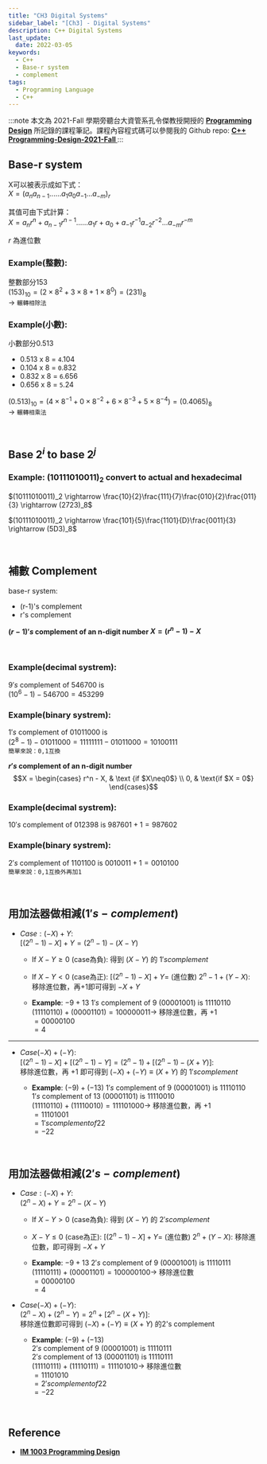 ```yaml
---
title: "CH3 Digital Systems"
sidebar_label: "[Ch3] - Digital Systems"
description: C++ Digital Systems
last_update:
  date: 2022-03-05
keywords:
  - C++
  - Base-r system
  - complement
tags:
  - Programming Language
  - C++
---
```



:::note
本文為 2021-Fall 學期旁聽台大資管系孔令傑教授開授的 **[Programming Design](http://www.im.ntu.edu.tw/~lckung/courses/public/PD/)** 所記錄的課程筆記。課程內容程式碼可以參閱我的 Github repo: **[C++ Programming-Design-2021-Fall
](https://github.com/Bosh-Kuo/Cplusplus-Programming-Design-2021-Fall)**
:::



## **Base-r system**
X可以被表示成如下式：  
$X = (a_n a_{n-1} ... ... a_1 a_0 a_{-1} ... a_{-m})_r$
<!-- <img src="https://render.githubusercontent.com/render/math?math=X = (a_n a_{n-1} ... ... a_1 a_0 a_{-1} ... a_{-m})_r"> -->

其值可由下式計算：  
$X = a_nr^n+ a_{n-1}r^{n-1} ... ... a_1r + a_0 + a_{-1}r^{-1} a_{-2}r^{-2}  ... a_{-m}r^{-m}$
<!-- <img src="https://render.githubusercontent.com/render/math?math=X = a_nr^n+ a_{n-1}r^{n-1} ... ... a_1r + a_0 + a_{-1}r^{-1} a_{-2}r^{-2}  ... a_{-m}r^{-m}"> -->

$r$ 為進位數
<!-- <img src="https://render.githubusercontent.com/render/math?math=r">為進位數 -->

<!-- more -->


### **Example(整數):**    
整數部分153  
$(153)_{10} = (2\times8^2 + 3\times8 + 1\times8^0) = (231)_{8}$  
-> `輾轉相除法  `


### **Example(小數):** 
小數部分0.513   
- 0.513 x 8 = `4`.104
- 0.104 x 8 = `0`.832
- 0.832 x 8 = `6`.656
- 0.656 x 8 = `5`.24  


$(0.513)_{10} = (4\times8^{-1} + 0\times8^{-2} + 6\times8^{-3} + 5\times8^{-4}) = (0.4065)_{8}$  
-> `輾轉相乘法  `

<br/>


## **Base $2^i$ to base $2^j$**
### **Example: $(10111010011)_2$ convert to actual and hexadecimal**  

$(10111010011)_2 \rightarrow \frac{10}{2}\frac{111}{7}\frac{010}{2}\frac{011}{3} \rightarrow (2723)_8$  

$(10111010011)_2 \rightarrow \frac{101}{5}\frac{1101}{D}\frac{0011}{3} \rightarrow (5D3)_8$ 

<br/>

## **補數 Complement**
base-r system:
- (r-1)'s complement
- r's complement


**$(r-1)'s$ complement of an n-digit number $X = (r^n-1) -X$**


<br/>


### **Example(decimal systrem):**
$9's$ complement of $546700$ is  
$(10^6-1) - 546700 = 453299$



### **Example(binary systrem):**
$1's$ complement of $01011000$ is  
$(2^8-1) - 01011000 = 11111111 - 01011000 = 10100111$  
`簡單來說：0,1互換`  


**$r's$ complement of an n-digit number**
$$X = \begin{cases} r^n - X, & \text {if $X\neq0$} \\ 0, & \text{if $X = 0$} \end{cases}$$




### **Example(decimal systrem):**
$10's$ complement of $012398$ is $987601 + 1 = 987602$ 




### **Example(binary systrem):**
$2's$ complement of $1101100$ is $0010011 + 1 = 0010100$  
`簡單來說：0,1互換外再加1`  


<br/>


## **用加法器做相減($1's-complement$)**
- $Case:(-X)+Y:$  
   $[(2^n-1)-X]+Y = (2^n-1) - (X-Y)$    
   - If $X-Y \geq  0$ (case為負): 得到 $(X-Y)$ 的 $1's complement$ 
   - If $X-Y < 0$ (case為正): $[(2^n-1)-X]+Y =$ (進位數) $2^n - 1 + (Y-X)$:   
   移除進位數，再+1即可得到 $-X+Y$
    

   - **Example**: $-9 + 13$
   $1's$ complement of $9$ $(00001001)$ is $11110110$   
   $(11110110) + (00001101) = 100000011 \rightarrow$ 移除進位數，再 $+ 1$  
   $= 00000100$  
   $= 4$  


---
-  $Case (-X)+(-Y):$   
$[(2^n-1)-X]+[(2^n-1)-Y] = (2^n-1) + [(2^n-1) - (X+Y)]:$     
移除進位數，再 +1 即可得到 $(-X)+(-Y) \equiv (X+Y)$ 的 $1's complement$ 

   - **Example**: $(-9) + (-13)$ 
   $1's$ complement of $9$ $(00001001)$ is $11110110$   
   $1's$ complement of $13$ $(00001101)$ is $11110010$   
   $(11110110) + (11110010) = 111101000 \rightarrow$ 移除進位數，再 $+ 1$  
   $= 11101001$  
   $= 1's complement of 22$  
   $= -22$ 


<br/>


## **用加法器做相減($2's-complement$)**
-  $Case:(-X)+Y:$  
$(2^n-X)+Y = 2^n - (X-Y)$    
   - If $X-Y >  0$ (case為負): 得到 $(X-Y)$ 的 $2's complement$
   - $X-Y \leq 0$ (case為正): $[(2^n-1)-X]+Y =$ (進位數) $2^n + (Y-X):$
   移除進位數，即可得到 $-X+Y$    


   - **Example**: $-9 + 13$
   $2's$ complement of $9$ $(00001001)$ is $11110111$   
   $(11110111) + (00001101) = 100000100 \rightarrow$ 移除進位數  
   $= 00000100$  
   $= 4$ 



-  $Case (-X)+(-Y):$  
$(2^n-X)+(2^n-Y) = 2^n + [2^n - (X+Y)]:$  
移除進位數即可得到 $(-X)+(-Y) \equiv (X+Y)$ 的2's complement

   - **Example**: $(-9) + (-13)$  
   $2's$ complement of $9$ $(00001001)$ is $11110111$   
   $2's$ complement of $13$ $(00001101)$ is $11110111$   
   $(11110111) + (11110111) = 111101010 \rightarrow$ 移除進位數  
   $= 11101010$  
   $= 2's complement of 22$  
   $= -22$ 


<br/>


## **Reference**
- **[IM 1003 Programming Design](http://www.im.ntu.edu.tw/~lckung/courses/public/PD/)**





